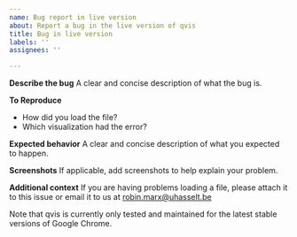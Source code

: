 ```yaml
---
name: Bug report in live version
about: Report a bug in the live version of qvis
title: Bug in live version
labels: ''
assignees: ''

---
```


**Describe the bug**
A clear and concise description of what the bug is.

**To Reproduce**
- How did you load the file?
- Which visualization had the error?

**Expected behavior**
A clear and concise description of what you expected to happen.

**Screenshots**
If applicable, add screenshots to help explain your problem.

**Additional context**
If you are having problems loading a file, please attach it to this issue or email it to us at robin.marx@uhasselt.be

Note that qvis is currently only tested and maintained for the latest stable versions of Google Chrome.
